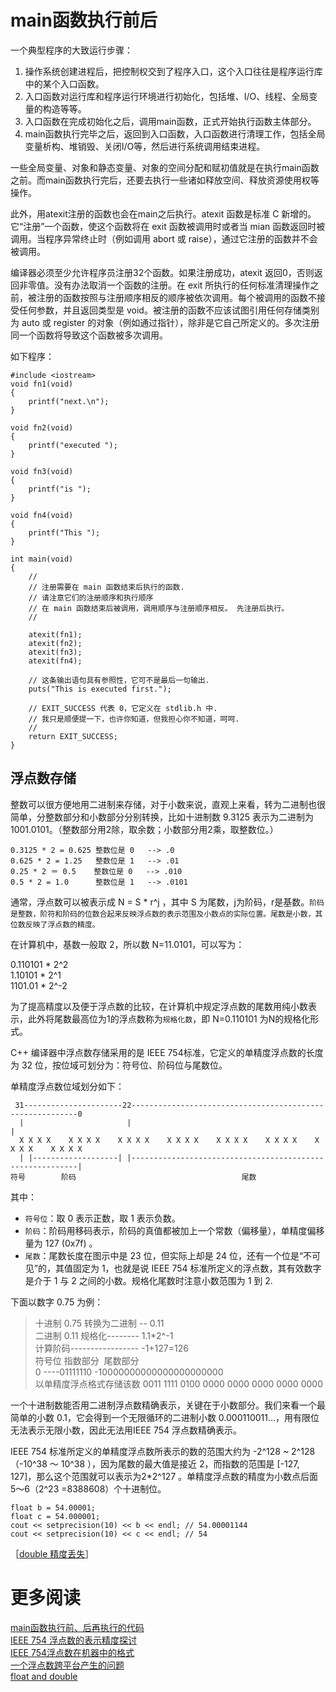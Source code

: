 # main函数执行前后

一个典型程序的大致运行步骤：

1. 操作系统创建进程后，把控制权交到了程序入口，这个入口往往是程序运行库中的某个入口函数。
2. 入口函数对运行库和程序运行环境进行初始化，包括堆、I/O、线程、全局变量的构造等等。
3. 入口函数在完成初始化之后，调用main函数，正式开始执行函数主体部分。
4. main函数执行完毕之后，返回到入口函数，入口函数进行清理工作，包括全局变量析构、堆销毁、关闭I/O等，然后进行系统调用结束进程。 

一些全局变量、对象和静态变量、对象的空间分配和赋初值就是在执行main函数之前。而main函数执行完后，还要去执行一些诸如释放空间、释放资源使用权等操作。

此外，用atexit注册的函数也会在main之后执行。atexit 函数是标准 C 新增的。它“注册”一个函数，使这个函数将在 exit 函数被调用时或者当 mian 函数返回时被调用。当程序异常终止时（例如调用 abort 或 raise），通过它注册的函数并不会被调用。

编译器必须至少允许程序员注册32个函数。如果注册成功，atexit 返回0，否则返回非零值。没有办法取消一个函数的注册。在 exit 所执行的任何标准清理操作之前，被注册的函数按照与注册顺序相反的顺序被依次调用。每个被调用的函数不接受任何参数，并且返回类型是 void。被注册的函数不应该试图引用任何存储类别为 auto 或 register 的对象（例如通过指针），除非是它自己所定义的。多次注册同一个函数将导致这个函数被多次调用。

如下程序：

    #include <iostream>
    void fn1(void)
    {
        printf("next.\n");
    }
    
    void fn2(void)
    {
        printf("executed ");
    }
    
    void fn3(void)
    {
        printf("is ");
    }
    
    void fn4(void)
    {
        printf("This ");
    }
    
    int main(void)
    {
        //
        // 注册需要在 main 函数结束后执行的函数.
        // 请注意它们的注册顺序和执行顺序
        // 在 main 函数结束后被调用，调用顺序与注册顺序相反。 先注册后执行。
        //
    
        atexit(fn1);
        atexit(fn2);
        atexit(fn3);
        atexit(fn4);
    
        // 这条输出语句具有参照性，它可不是最后一句输出.
        puts("This is executed first.");
    
        // EXIT_SUCCESS 代表 0，它定义在 stdlib.h 中.
        // 我只是顺便提一下，也许你知道，但我担心你不知道，呵呵.
        //
        return EXIT_SUCCESS;
    }

## 浮点数存储

整数可以很方便地用二进制来存储，对于小数来说，直观上来看，转为二进制也很简单，分整数部分和小数部分分别转换，比如十进制数 9.3125 表示为二进制为 1001.0101。（整数部分用2除，取余数；小数部分用2乘，取整数位。）

    0.3125 * 2 = 0.625 整数位是 0   --> .0
    0.625 * 2 = 1.25   整数位是 1   --> .01
    0.25 * 2 ＝ 0.5    整数位是 0   --> .010
    0.5 * 2 = 1.0      整数位是 1   --> .0101

通常，浮点数可以被表示成 N = S * r^j ，其中 S 为尾数，j为阶码，r是基数。`阶码是整数，阶符和阶码的位数合起来反映浮点数的表示范围及小数点的实际位置。尾数是小数，其位数反映了浮点数的精度。`

在计算机中，基数一般取 2，所以数 N=11.0101，可以写为：

0.110101 * 2^2  
1.10101 * 2^1  
1101.01 * 2^-2  

为了提高精度以及便于浮点数的比较，在计算机中规定浮点数的尾数用纯小数表示，此外将尾数最高位为1的浮点数称为`规格化数`，即 N=0.110101 为N的规格化形式。

C++ 编译器中浮点数存储采用的是 IEEE 754标准，它定义的单精度浮点数的长度为 32 位，按位域可划分为：符号位、阶码位与尾数位。

单精度浮点数位域划分如下：

     31----------------------22----------------------------------------------------------0
      |                       |                                                          |
      X X X X    X X X X    X X X X    X X X X    X X X X    X X X X    X X X X    X X X X
      | |-------------------| |----------------------------------------------------------|
    符号        阶码                                     尾数

其中：

* `符号位`：取 0 表示正数，取 1 表示负数。
* `阶码`：阶码用移码表示，阶码的真值都被加上一个常数（偏移量），单精度偏移量为 127 (0x7f) 。
* `尾数`：尾数长度在图示中是 23 位，但实际上却是 24 位，还有一个位是“不可见”的，其值固定为 1，也就是说 IEEE 754 标准所定义的浮点数，其有效数字是介于 1 与 2 之间的小数。规格化尾数时注意小数范围为 1 到 2.

下面以数字 0.75 为例：

> 十进制 0.75 转换为二进制 -- 0.11  
> 二进制 0.11 规格化-------- 1.1*2^-1  
> 计算阶码----------------- -1+127=126  
> 符号位 指数部分    尾数部分  
> 0 ----01111110 -10000000000000000000000  
> 以单精度浮点格式存储该数  0011 1111 0100 0000 0000 0000 0000 0000  

一个十进制数能否用二进制浮点数精确表示，关键在于小数部分。我们来看一个最简单的小数 0.1，它会得到一个无限循环的二进制小数 0.000110011...，用有限位无法表示无限小数，因此无法用IEEE 754 浮点数精确表示。

IEEE 754 标准所定义的单精度浮点数所表示的数的范围大约为 -2^128 ~ 2^128 （-10^38 ～ 10^38 ），因为尾数的最大值是接近 2，而指数的范围是 [-127, 127]，那么这个范围就可以表示为2*2^127 。单精度浮点数的精度为小数点后面 5～6（2^23 =8388608）个十进制位。

    float b = 54.00001;
    float c = 54.000001;
    cout << setprecision(10) << b << endl; // 54.00001144
    cout << setprecision(10) << c << endl; // 54

［[double 精度丢失](http://www.nowcoder.com/questionTerminal/d12c2556b4614d8b87a7b64d0d0c24bb)］

# 更多阅读

[main函数执行前、后再执行的代码](http://blog.csdn.net/u013467442/article/details/49003369)  
[IEEE 754 浮点数的表示精度探讨](http://www.cnblogs.com/bossin/archive/2007/04/08/704567.html)  
[IEEE 754浮点数在机器中的格式](http://blog.csdn.net/glgoober/article/details/6209881)  
[一个浮点数跨平台产生的问题](http://coolshell.cn/articles/11235.html)  
[float and double](http://www.cplusplus.com/forum/beginner/83526/)  

